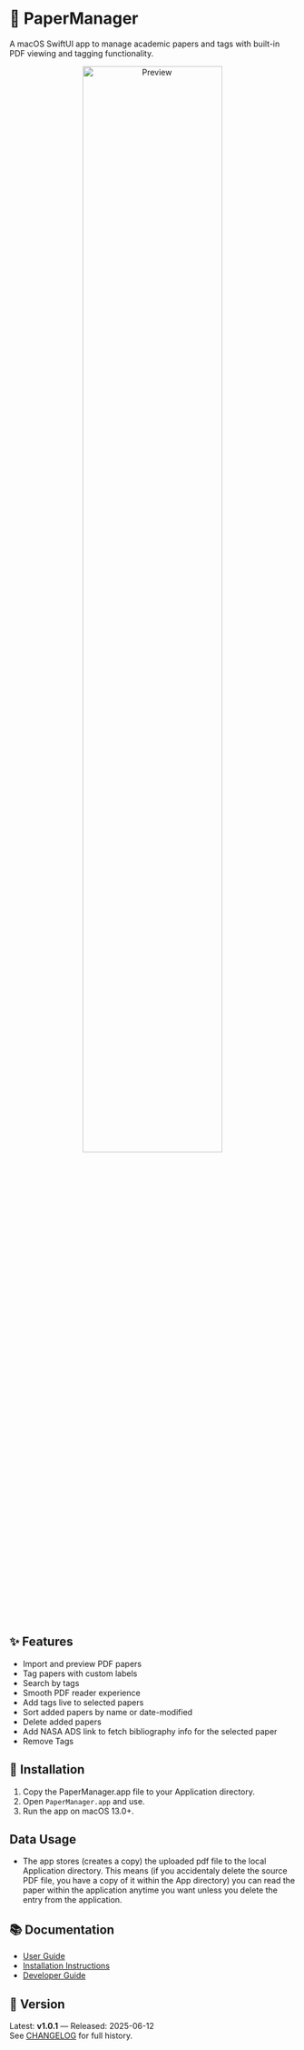 # 📄 PaperManager

A macOS SwiftUI app to manage academic papers and tags with built-in PDF viewing and tagging functionality.

<div align="center">
<img src="Docs/View_PaperManager2.png" width="70%" alt="Preview">
</div>

## ✨ Features

- Import and preview PDF papers
- Tag papers with custom labels
- Search by tags
- Smooth PDF reader experience
- Add tags live to selected papers
- Sort added papers by name or date-modified
- Delete added papers
- Add NASA ADS link to fetch bibliography info for the selected paper
- Remove Tags

## 🚀 Installation

1. Copy the PaperManager.app file to your Application directory.
2. Open `PaperManager.app` and use.
3. Run the app on macOS 13.0+.

## Data Usage

- The app stores (creates a copy) the uploaded pdf file to the local Application directory.
  This means (if you accidentaly delete the source PDF file, you have a copy of it within the App directory) you can read the paper within the application anytime you want unless you delete the entry from the application.

## 📚 Documentation

- [User Guide](Docs/user_guide.md)
- [Installation Instructions](Docs/installation.md)
- [Developer Guide](Docs/developer_guide.md)

## 🧩 Version

Latest: **v1.0.1** — Released: 2025-06-12  
See [CHANGELOG](CHANGELOG.md) for full history.
